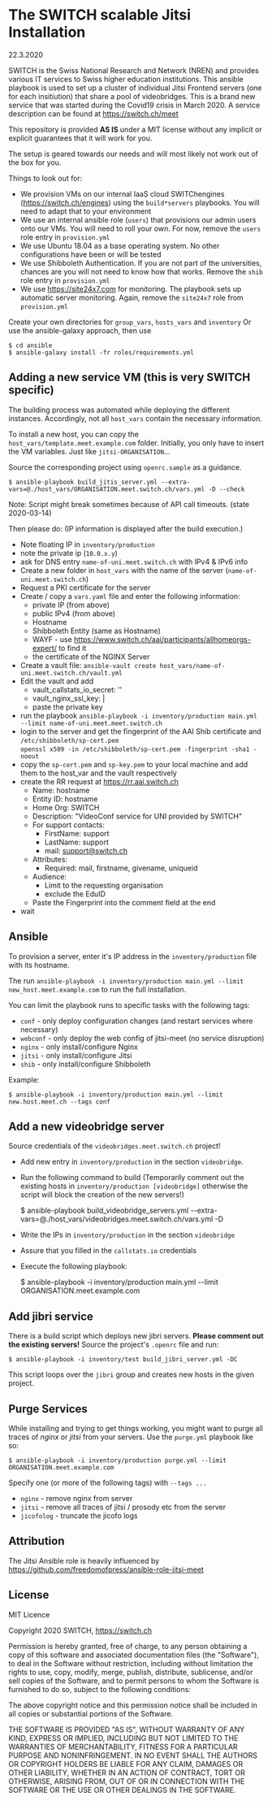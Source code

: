 # The SWITCH scalable Jitsi Installation

22.3.2020

SWITCH is the Swiss National Research and Network (NREN) and provides various IT services
to Swiss higher education institutions. This ansible playbook is used to set up
a cluster of individual Jitsi Frontend servers (one for each insitiution) that share a 
pool of videobridges. This is a brand new service that was started during the Covid19 crisis
in March 2020. A service description can be found at https://switch.ch/meet

This repository is provided **AS IS** under a MIT license without any implicit or explicit guarantees
that it will work for you.

The setup is geared towards our needs and will most likely not work out of the box for you.

Things to look out for:

* We provision VMs on our internal IaaS cloud SWITChengines (https://switch.ch/engines) using the 
  `build*servers` playbooks. You will need to adapt that to your environment
* We use an internal ansible role (`users`) that provisions our admin users onto our VMs. You will
  need to roll your own. For now, remove the `users` role entry in `provision.yml`
* We use Ubuntu 18.04 as a base operating system. No other configurations have been or will be tested
* We use Shibboleth Authentication. If you are not part of the universities, chances are you will not
  need to know how that works. Remove the `shib` role entry in `provision.yml`
* We use https://site24x7.com for monitoring. The playbook sets up automatic server monitoring. Again,
  remove the `site24x7` role from `provision.yml`
  
Create your own directories for `group_vars`, `hosts_vars` and `inventory` 
Or use the ansible-galaxy approach, then use

    $ cd ansible
    $ ansible-galaxy install -fr roles/requirements.yml

  
## Adding a new service VM (this is very SWITCH specific)

The building process was automated while deploying the different instances. Accordingly, not all `host_vars` contain the necessary information.

To install a new host, you can copy the `host_vars/template.meet.example.com` folder. 
Initially, you only have to insert the VM variables. Just like `jitsi-ORGANISATION`...

Source the corresponding project using `openrc.sample` as a guidance.

    $ ansible-playbook build_jitis_server.yml --extra-vars=@./host_vars/ORGANISATION.meet.switch.ch/vars.yml -D --check

Note: Script might break sometimes because of API call timeouts. (state 2020-03-14)

Then please do: (IP information is displayed after the build execution.)
* Note floating IP in `inventory/production`
* note the private ip (`10.0.x.y`)
* ask for DNS entry `name-of-uni.meet.switch.ch` with IPv4 & IPv6 info
* Create a new folder in `host_vars` with the name of the server (`name-of-uni.meet.switch.ch`)
* Request a PKI certificate for the server
* Create / copy a `vars.yaml` file and enter the following information:
  * private IP (from above)
  * public IPv4 (from above)
  * Hostname
  * Shibboleth Entity (same as Hostname)
  * WAYF - use https://www.switch.ch/aai/participants/allhomeorgs-expert/ to find it
  * the certificate of the NGINX Server
* Create a vault file: `ansible-vault create host_vars/name-of-uni.meet.switch.ch/vault.yml`
* Edit the vault and add
  * vault_callstats_io_secret: ''
  * vault_nginx_ssl_key: |
  * paste the private key
* run the playbook `ansible-playbook -i inventory/production main.yml --limit name-of-uni.meet.meet.switch.ch` 
* login to the server and get the fingerprint of the AAI Shib certificate and `/etc/shibboleth/sp-cert.pem`  
  `openssl x509 -in /etc/shibboleth/sp-cert.pem -fingerprint -sha1 -noout`
* copy the `sp-cert.pem` and `sp-key.pem` to your local machine and add them to the host_var and the vault respectively
* create the RR request at https://rr.aai.switch.ch
  * Name: hostname
  * Entity ID: hostname
  * Home Org: SWITCH
  * Description: "VideoConf service for UNI provided by SWITCH"
  * For support contacts:
    * FirstName: support
    * LastName: support
    * mail: support@switch.ch
  * Attributes:
    * Required: mail, firstname, givename, uniqueid
  * Audience:
    * Limit to the requesting organisation
    * exclude the EduID
  * Paste the Fingerprint into the comment field at the end    
* wait


## Ansible

To provision a server, enter it's IP address in the `inventory/production` file with its hostname.

The run `ansible-playbook -i inventory/production main.yml --limit new_host.meet.example.com` to run the full
installation.

You can limit the playbook runs to specific tasks with the following tags:

* `conf` - only deploy configuration changes (and restart services where necessary)
* `webconf` - only deploy the web config of jitsi-meet (no service disruption)
* `nginx` - only install/configure Nginx
* `jitsi` - only install/configure Jitsi
* `shib` - only install/configure Shibboleth

Example:

    $ ansible-playbook -i inventory/production main.yml --limit new.host.meet.ch --tags conf

## Add a new videobridge server

Source credentials of the `videobridges.meet.switch.ch` project!

* Add new entry in `inventory/production` in the section `videobridge`.
* Run the following command to build (Temporarily comment out the existing hosts in `inventory/production [videobridge]` otherwise the script will block the creation of the new servers!)

    $ ansible-playbook build_videobridge_servers.yml --extra-vars=@./host_vars/videobridges.meet.switch.ch/vars.yml -D

* Write the IPs in `inventory/production` in the section `videobridge`
* Assure that you filled in the `callstats.io` credentials
* Execute the following playbook:

    $ ansible-playbook -i inventory/production main.yml --limit ORGANISATION.meet.example.com
    

## Add jibri service
There is a build script which deploys new jibri servers. **Please comment out the existing servers!**
Source the project's `.openrc` file and run:

    $ ansible-playbook -i inventory/test build_jibri_server.yml -DC

This script loops over the `jibri` group and creates new hosts in the given project.

## Purge Services

While installing and trying to get things working, you might want to purge all traces of
*nginx* or *jitsi* from your servers. Use the `purge.yml` playbook like so:

    $ ansible-playbook -i inventory/production purge.yml --limit ORGANISATION.meet.example.com

Specify one (or more of the following tags) with `--tags ...`
  * `nginx` - remove nginx from server
  * `jitsi` - remove all traces of jitsi / prosody etc from the server
  * `jicofolog` - truncate the jicofo logs

## Attribution

The Jitsi Ansible role is heavily influenced by https://github.com/freedomofpress/ansible-role-jitsi-meet

## License
MIT Licence

Copyright 2020 SWITCH, https://switch.ch

Permission is hereby granted, free of charge, to any person obtaining a copy of this software and associated documentation files (the "Software"), to deal in the Software without restriction, including without limitation the rights to use, copy, modify, merge, publish, distribute, sublicense, and/or sell copies of the Software, and to permit persons to whom the Software is furnished to do so, subject to the following conditions:

The above copyright notice and this permission notice shall be included in all copies or substantial portions of the Software.

THE SOFTWARE IS PROVIDED "AS IS", WITHOUT WARRANTY OF ANY KIND, EXPRESS OR IMPLIED, INCLUDING BUT NOT LIMITED TO THE WARRANTIES OF MERCHANTABILITY, FITNESS FOR A PARTICULAR PURPOSE AND NONINFRINGEMENT. IN NO EVENT SHALL THE AUTHORS OR COPYRIGHT HOLDERS BE LIABLE FOR ANY CLAIM, DAMAGES OR OTHER LIABILITY, WHETHER IN AN ACTION OF CONTRACT, TORT OR OTHERWISE, ARISING FROM, OUT OF OR IN CONNECTION WITH THE SOFTWARE OR THE USE OR OTHER DEALINGS IN THE SOFTWARE.
